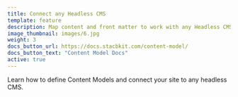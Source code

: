 ```yaml
---
title: Connect any Headless CMS
template: feature
description: Map content and front matter to work with any Headless CMS.
image_thumbnail: images/6.jpg
weight: 3
docs_button_url: https://docs.stacbkit.com/content-model/
docs_button_text: "Content Model Docs"
active: true
---
```


Learn how to define Content Models and connect your site to any headless CMS.
